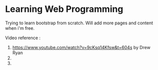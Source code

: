 # Learning Web Programming

 Trying to learn bootstrap from scratch. Will add more pages and content when i'm free.

 Video reference : 
 1) https://www.youtube.com/watch?v=9cKsq14Kfsw&t=604s by Drew Ryan 
 2)
 3)
 
